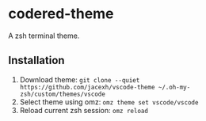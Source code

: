 # codered-theme
A zsh terminal theme.

## Installation

1. Download theme:
`git clone --quiet https://github.com/jacexh/vscode-theme ~/.oh-my-zsh/custom/themes/vscode`
2. Select theme using omz:
`omz theme set vscode/vscode`
3. Reload current zsh session: `omz reload`
